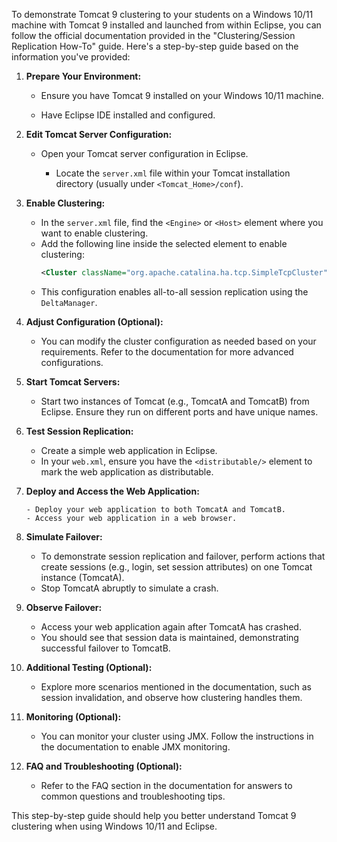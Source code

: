 To demonstrate Tomcat 9 clustering to your students on a Windows 10/11 machine with Tomcat 9 installed and launched from within Eclipse, you can follow the official documentation provided in the "Clustering/Session Replication How-To" guide. Here's a step-by-step guide based on the information you've provided:

1. **Prepare Your Environment:**

   	-  Ensure you have Tomcat 9 installed on your Windows 10/11 machine.
   	
   	-  Have Eclipse IDE installed and configured.

2. **Edit Tomcat Server Configuration:**

    - Open your Tomcat server configuration in Eclipse.
     
 	 	- Locate the `server.xml` file within your Tomcat installation directory (usually under `<Tomcat_Home>/conf`).

3. **Enable Clustering:**

     - In the `server.xml` file, find the `<Engine>` or `<Host>` element where you want to enable 	clustering.
	 - Add the following line inside the selected element to enable clustering:
	     ```xml
	     <Cluster className="org.apache.catalina.ha.tcp.SimpleTcpCluster"/>
	     ```
	 - This configuration enables all-to-all session replication using the `DeltaManager`.

4. **Adjust Configuration (Optional):**

	 - You can modify the cluster configuration as needed based on your requirements. Refer to the documentation for more advanced configurations.

5. **Start Tomcat Servers:**

	 - Start two instances of Tomcat (e.g., TomcatA and TomcatB) from Eclipse. Ensure they run on different ports and have unique names.

6. **Test Session Replication:**

	 - Create a simple web application in Eclipse.
	 - In your `web.xml`, ensure you have the `<distributable/>` element to mark the web application as distributable.

7. **Deploy and Access the Web Application:**

	   - Deploy your web application to both TomcatA and TomcatB.
	   - Access your web application in a web browser.

8. **Simulate Failover:**

     - To demonstrate session replication and failover, perform actions that create sessions (e.g., login, set session attributes) on one Tomcat instance (TomcatA).
     - Stop TomcatA abruptly to simulate a crash.

9. **Observe Failover:**
     - Access your web application again after TomcatA has crashed.
     - You should see that session data is maintained, demonstrating successful failover to TomcatB.

10. **Additional Testing (Optional):**
     - Explore more scenarios mentioned in the documentation, such as session invalidation, and observe how clustering handles them.

11. **Monitoring (Optional):**
     - You can monitor your cluster using JMX. Follow the instructions in the documentation to enable JMX monitoring.

12. **FAQ and Troubleshooting (Optional):**
     - Refer to the FAQ section in the documentation for answers to common questions and troubleshooting tips.

This step-by-step guide should help you better understand Tomcat 9 clustering when using Windows 10/11 and Eclipse. 